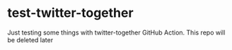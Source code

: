 # test-twitter-together
Just testing some things with twitter-together GitHub Action. This repo will be deleted later

